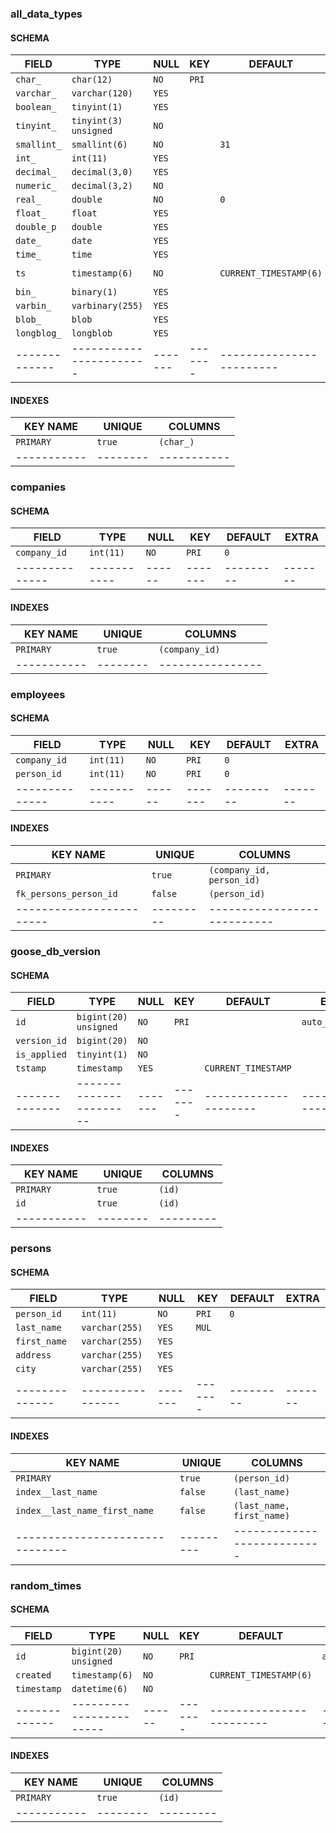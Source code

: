 ### all_data_types
#### SCHEMA
|    FIELD    |         TYPE          | NULL  |  KEY  |        DEFAULT         |              EXTRA               |
|-------------|-----------------------|-------|-------|------------------------|----------------------------------|
| `char_`     | `char(12)`            | `NO`  | `PRI` |                        |                                  |
| `varchar_`  | `varchar(120)`        | `YES` |       |                        |                                  |
| `boolean_`  | `tinyint(1)`          | `YES` |       |                        |                                  |
| `tinyint_`  | `tinyint(3) unsigned` | `NO`  |       |                        |                                  |
| `smallint_` | `smallint(6)`         | `NO`  |       | `31`                   |                                  |
| `int_`      | `int(11)`             | `YES` |       |                        |                                  |
| `decimal_`  | `decimal(3,0)`        | `YES` |       |                        |                                  |
| `numeric_`  | `decimal(3,2)`        | `NO`  |       |                        |                                  |
| `real_`     | `double`              | `NO`  |       | `0`                    |                                  |
| `float_`    | `float`               | `YES` |       |                        |                                  |
| `double_p`  | `double`              | `YES` |       |                        |                                  |
| `date_`     | `date`                | `YES` |       |                        |                                  |
| `time_`     | `time`                | `YES` |       |                        |                                  |
| `ts`        | `timestamp(6)`        | `NO`  |       | `CURRENT_TIMESTAMP(6)` | `on update CURRENT_TIMESTAMP(6)` |
| `bin_`      | `binary(1)`           | `YES` |       |                        |                                  |
| `varbin_`   | `varbinary(255)`      | `YES` |       |                        |                                  |
| `blob_`     | `blob`                | `YES` |       |                        |                                  |
| `longblog_` | `longblob`            | `YES` |       |                        |                                  |
|-------------|-----------------------|-------|-------|------------------------|----------------------------------|
#### INDEXES
| KEY NAME  | UNIQUE |  COLUMNS  |
|-----------|--------|-----------|
| `PRIMARY` | `true` | `(char_)` |
|-----------|--------|-----------|

### companies
#### SCHEMA
|    FIELD     |   TYPE    | NULL |  KEY  | DEFAULT | EXTRA |
|--------------|-----------|------|-------|---------|-------|
| `company_id` | `int(11)` | `NO` | `PRI` | `0`     |       |
|--------------|-----------|------|-------|---------|-------|
#### INDEXES
| KEY NAME  | UNIQUE |    COLUMNS     |
|-----------|--------|----------------|
| `PRIMARY` | `true` | `(company_id)` |
|-----------|--------|----------------|

### employees
#### SCHEMA
|    FIELD     |   TYPE    | NULL |  KEY  | DEFAULT | EXTRA |
|--------------|-----------|------|-------|---------|-------|
| `company_id` | `int(11)` | `NO` | `PRI` | `0`     |       |
| `person_id`  | `int(11)` | `NO` | `PRI` | `0`     |       |
|--------------|-----------|------|-------|---------|-------|
#### INDEXES
|        KEY NAME        | UNIQUE  |          COLUMNS          |
|------------------------|---------|---------------------------|
| `PRIMARY`              | `true`  | `(company_id, person_id)` |
| `fk_persons_person_id` | `false` | `(person_id)`             |
|------------------------|---------|---------------------------|

### goose_db_version
#### SCHEMA
|    FIELD     |         TYPE          | NULL  |  KEY  |       DEFAULT       |      EXTRA       |
|--------------|-----------------------|-------|-------|---------------------|------------------|
| `id`         | `bigint(20) unsigned` | `NO`  | `PRI` |                     | `auto_increment` |
| `version_id` | `bigint(20)`          | `NO`  |       |                     |                  |
| `is_applied` | `tinyint(1)`          | `NO`  |       |                     |                  |
| `tstamp`     | `timestamp`           | `YES` |       | `CURRENT_TIMESTAMP` |                  |
|--------------|-----------------------|-------|-------|---------------------|------------------|
#### INDEXES
| KEY NAME  | UNIQUE | COLUMNS |
|-----------|--------|---------|
| `PRIMARY` | `true` | `(id)`  |
| `id`      | `true` | `(id)`  |
|-----------|--------|---------|

### persons
#### SCHEMA
|    FIELD     |      TYPE      | NULL  |  KEY  | DEFAULT | EXTRA |
|--------------|----------------|-------|-------|---------|-------|
| `person_id`  | `int(11)`      | `NO`  | `PRI` | `0`     |       |
| `last_name`  | `varchar(255)` | `YES` | `MUL` |         |       |
| `first_name` | `varchar(255)` | `YES` |       |         |       |
| `address`    | `varchar(255)` | `YES` |       |         |       |
| `city`       | `varchar(255)` | `YES` |       |         |       |
|--------------|----------------|-------|-------|---------|-------|
#### INDEXES
|           KEY NAME            | UNIQUE  |          COLUMNS          |
|-------------------------------|---------|---------------------------|
| `PRIMARY`                     | `true`  | `(person_id)`             |
| `index__last_name`            | `false` | `(last_name)`             |
| `index__last_name_first_name` | `false` | `(last_name, first_name)` |
|-------------------------------|---------|---------------------------|

### random_times
#### SCHEMA
|    FIELD    |         TYPE          | NULL |  KEY  |        DEFAULT         |      EXTRA       |
|-------------|-----------------------|------|-------|------------------------|------------------|
| `id`        | `bigint(20) unsigned` | `NO` | `PRI` |                        | `auto_increment` |
| `created`   | `timestamp(6)`        | `NO` |       | `CURRENT_TIMESTAMP(6)` |                  |
| `timestamp` | `datetime(6)`         | `NO` |       |                        |                  |
|-------------|-----------------------|------|-------|------------------------|------------------|
#### INDEXES
| KEY NAME  | UNIQUE | COLUMNS |
|-----------|--------|---------|
| `PRIMARY` | `true` | `(id)`  |
|-----------|--------|---------|
